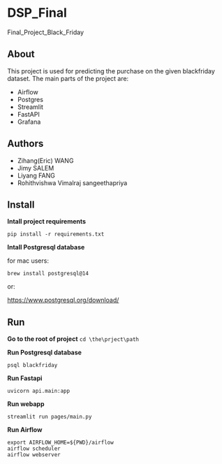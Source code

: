 # DSP_Final
Final_Project_Black_Friday
## About
This project is used for predicting the purchase on the given blackfriday dataset. The main parts of the project are:

* Airflow
* Postgres
* Streamlit
* FastAPI
* Grafana


## Authors
* Zihang(Eric) WANG
* Jimy SALEM
* Liyang FANG
* Rohithvishwa Vimalraj sangeethapriya

## Install
**Intall project requirements**

`pip install -r requirements.txt`

**Intall Postgresql database**

for mac users:

`brew install postgresql@14`

or:

https://www.postgresql.org/download/

## Run
**Go to the root of project**
`cd \the\prject\path`

**Run Postgresql database**

`psql blackfriday`

**Run Fastapi**

`uvicorn api.main:app`

**Run webapp**

`streamlit run pages/main.py`

**Run Airflow**
```
export AIRFLOW_HOME=${PWD}/airflow
airflow scheduler
airflow webserver
```

